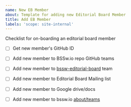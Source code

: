 ```yaml
---
name: New EB Member
about: Template for adding new Editorial Board Member 
title: Add EB Member
labels: 'scope: site-internal'
---
```


Checklist for on-boarding an editorial board member

* [ ] Get new member's GitHub ID
* [ ] Add new member to BSSw.io repo GitHub teams
* [ ] Add new member to [bssw-editorial-board](https://github.com/orgs/betterscientificsoftware/teams/bssw-editorial-board) team
* [ ] Add new member to Editorial Board Mailing list
* [ ] Add new member to Google drive/docs
* [ ] Add new member to bssw.io [about/teams](https://bssw.io/pages/team)

